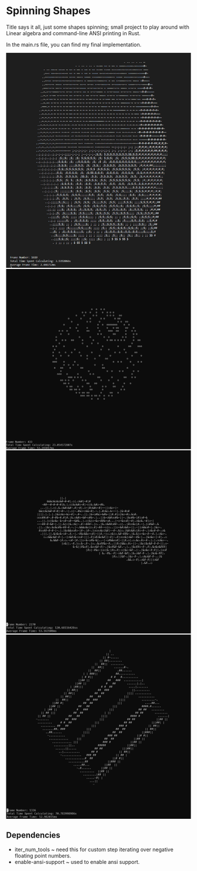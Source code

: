 # Spinning Shapes

Title says it all, just some shapes spinning; small project to play around with Linear algebra and command-line ANSI printing in Rust.

In the main.rs file, you can find my final implementation.

![Cube](spinny_cube2.gif)
![Sphere](Sphere.gif)
![Twisting Torus](TwistingTaurus.gif)
![Hexagonal Prism](HexagonalPrism.gif)

## Dependencies

- iter_num_tools ~ need this for custom step iterating over negative floating point numbers.
- enable-ansi-support ~ used to enable ansi support.
